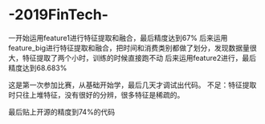 # -2019FinTech-
一开始运用feature1进行特征提取和融合，最后精度达到67%
后来运用feature_big进行特征提取和融合，把时间和消费类别都做了划分，发现数据量很大，特征提取了两个小时，训练的时候直接跑不动
后来运用feature2进行，最后精度达到68.683%

这是第一次参加比赛，从基础开始学，最后几天才调试出代码。
不足：特征提取时只往上堆特征，没有很好的分辨，很多特征是稀疏的。

最后贴上开源的精度到74%的代码
